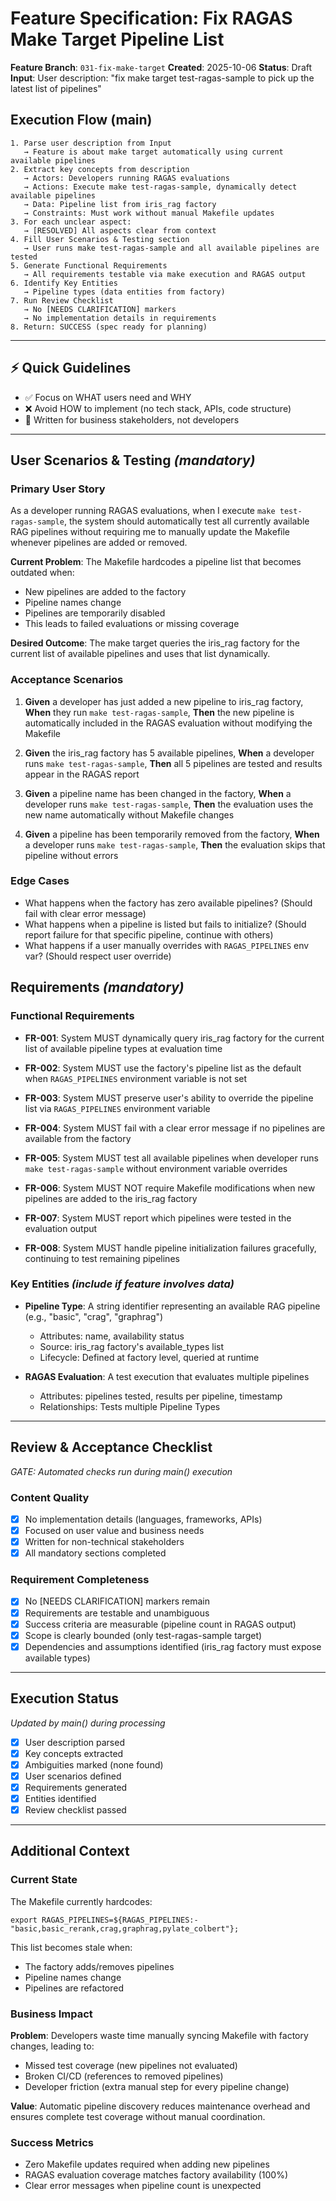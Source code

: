 # Feature Specification: Fix RAGAS Make Target Pipeline List

**Feature Branch**: `031-fix-make-target`
**Created**: 2025-10-06
**Status**: Draft
**Input**: User description: "fix make target test-ragas-sample to pick up the latest list of pipelines"

## Execution Flow (main)
```
1. Parse user description from Input
   → Feature is about make target automatically using current available pipelines
2. Extract key concepts from description
   → Actors: Developers running RAGAS evaluations
   → Actions: Execute make test-ragas-sample, dynamically detect available pipelines
   → Data: Pipeline list from iris_rag factory
   → Constraints: Must work without manual Makefile updates
3. For each unclear aspect:
   → [RESOLVED] All aspects clear from context
4. Fill User Scenarios & Testing section
   → User runs make test-ragas-sample and all available pipelines are tested
5. Generate Functional Requirements
   → All requirements testable via make execution and RAGAS output
6. Identify Key Entities
   → Pipeline types (data entities from factory)
7. Run Review Checklist
   → No [NEEDS CLARIFICATION] markers
   → No implementation details in requirements
8. Return: SUCCESS (spec ready for planning)
```

---

## ⚡ Quick Guidelines
- ✅ Focus on WHAT users need and WHY
- ❌ Avoid HOW to implement (no tech stack, APIs, code structure)
- 👥 Written for business stakeholders, not developers

---

## User Scenarios & Testing *(mandatory)*

### Primary User Story
As a developer running RAGAS evaluations, when I execute `make test-ragas-sample`, the system should automatically test all currently available RAG pipelines without requiring me to manually update the Makefile whenever pipelines are added or removed.

**Current Problem**: The Makefile hardcodes a pipeline list that becomes outdated when:
- New pipelines are added to the factory
- Pipeline names change
- Pipelines are temporarily disabled
- This leads to failed evaluations or missing coverage

**Desired Outcome**: The make target queries the iris_rag factory for the current list of available pipelines and uses that list dynamically.

### Acceptance Scenarios

1. **Given** a developer has just added a new pipeline to iris_rag factory, **When** they run `make test-ragas-sample`, **Then** the new pipeline is automatically included in the RAGAS evaluation without modifying the Makefile

2. **Given** the iris_rag factory has 5 available pipelines, **When** a developer runs `make test-ragas-sample`, **Then** all 5 pipelines are tested and results appear in the RAGAS report

3. **Given** a pipeline name has been changed in the factory, **When** a developer runs `make test-ragas-sample`, **Then** the evaluation uses the new name automatically without Makefile changes

4. **Given** a pipeline has been temporarily removed from the factory, **When** a developer runs `make test-ragas-sample`, **Then** the evaluation skips that pipeline without errors

### Edge Cases
- What happens when the factory has zero available pipelines? (Should fail with clear error message)
- What happens when a pipeline is listed but fails to initialize? (Should report failure for that specific pipeline, continue with others)
- What happens if a user manually overrides with `RAGAS_PIPELINES` env var? (Should respect user override)

## Requirements *(mandatory)*

### Functional Requirements

- **FR-001**: System MUST dynamically query iris_rag factory for the current list of available pipeline types at evaluation time

- **FR-002**: System MUST use the factory's pipeline list as the default when `RAGAS_PIPELINES` environment variable is not set

- **FR-003**: System MUST preserve user's ability to override the pipeline list via `RAGAS_PIPELINES` environment variable

- **FR-004**: System MUST fail with a clear error message if no pipelines are available from the factory

- **FR-005**: System MUST test all available pipelines when developer runs `make test-ragas-sample` without environment variable overrides

- **FR-006**: System MUST NOT require Makefile modifications when new pipelines are added to the iris_rag factory

- **FR-007**: System MUST report which pipelines were tested in the evaluation output

- **FR-008**: System MUST handle pipeline initialization failures gracefully, continuing to test remaining pipelines

### Key Entities *(include if feature involves data)*

- **Pipeline Type**: A string identifier representing an available RAG pipeline (e.g., "basic", "crag", "graphrag")
  - Attributes: name, availability status
  - Source: iris_rag factory's available_types list
  - Lifecycle: Defined at factory level, queried at runtime

- **RAGAS Evaluation**: A test execution that evaluates multiple pipelines
  - Attributes: pipelines tested, results per pipeline, timestamp
  - Relationships: Tests multiple Pipeline Types

---

## Review & Acceptance Checklist
*GATE: Automated checks run during main() execution*

### Content Quality
- [x] No implementation details (languages, frameworks, APIs)
- [x] Focused on user value and business needs
- [x] Written for non-technical stakeholders
- [x] All mandatory sections completed

### Requirement Completeness
- [x] No [NEEDS CLARIFICATION] markers remain
- [x] Requirements are testable and unambiguous
- [x] Success criteria are measurable (pipeline count in RAGAS output)
- [x] Scope is clearly bounded (only test-ragas-sample target)
- [x] Dependencies and assumptions identified (iris_rag factory must expose available types)

---

## Execution Status
*Updated by main() during processing*

- [x] User description parsed
- [x] Key concepts extracted
- [x] Ambiguities marked (none found)
- [x] User scenarios defined
- [x] Requirements generated
- [x] Entities identified
- [x] Review checklist passed

---

## Additional Context

### Current State
The Makefile currently hardcodes:
```
export RAGAS_PIPELINES=${RAGAS_PIPELINES:-"basic,basic_rerank,crag,graphrag,pylate_colbert"};
```

This list becomes stale when:
- The factory adds/removes pipelines
- Pipeline names change
- Pipelines are refactored

### Business Impact
**Problem**: Developers waste time manually syncing Makefile with factory changes, leading to:
- Missed test coverage (new pipelines not evaluated)
- Broken CI/CD (references to removed pipelines)
- Developer friction (extra manual step for every pipeline change)

**Value**: Automatic pipeline discovery reduces maintenance overhead and ensures complete test coverage without manual coordination.

### Success Metrics
- Zero Makefile updates required when adding new pipelines
- RAGAS evaluation coverage matches factory availability (100%)
- Clear error messages when pipeline count is unexpected
